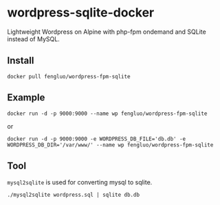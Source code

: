 # wordpress-sqlite-docker

Lightweight Wordpress on Alpine with php-fpm ondemand and SQLite instead of MySQL.

## Install

```
docker pull fengluo/wordpress-fpm-sqlite
```

## Example

```
docker run -d -p 9000:9000 --name wp fengluo/wordpress-fpm-sqlite
```

or

```
docker run -d -p 9000:9000 -e WORDPRESS_DB_FILE='db.db' -e WORDPRESS_DB_DIR='/var/www/' --name wp fengluo/wordpress-fpm-sqlite
```

## Tool

`mysql2sqlite` is used for converting mysql to sqlite.

```
./mysql2sqlite wordpress.sql | sqlite db.db
```